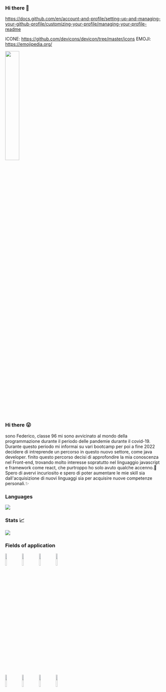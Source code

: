 ### Hi there 👋

https://docs.github.com/en/account-and-profile/setting-up-and-managing-your-github-profile/customizing-your-profile/managing-your-profile-readme


ICONE: https://github.com/devicons/devicon/tree/master/icons
EMOJI: https://emojipedia.org/




<img text-align="center" width="30%" src="https://github.com/Federico-Z96/Federico-Z96/assets/124045425/15a3b122-3032-4e03-9dcb-a45e28ab7ed8"  />

### Hi there 😜

sono Federico, classe 96 mi sono avvicinato al mondo della programmazione durante il periodo delle pandemie durante il covid-19.
Durante questo periodo mi informai su vari bootcamp per poi a fine 2022 decidere di intreprende un percorso in questo nuovo settore, come java developer.
finito questo percorso decisi di approfondire la mia conoscenza nel Front-end, trovando molto interesse sopratutto nel linguaggio javascript e framework come react, che purtroppo ho solo avuto qualche accenno.🙏
Spero di avervi incuriosito e spero di poter aumentare le mie skill sia dall'acquisizione di nuovi linguaggi sia per acquisire nuove competenze personali.✨


### Languages
<img src="https://github-readme-stats.vercel.app/api/top-langs?username=Federico-Z96"/>


### Stats 📈
<img src="https://github-readme-stats.vercel.app/api?username=Federico-Z96&show_icons=true"/>  

### Fields of application
<code><img width="10%" src="https://www.vectorlogo.zone/logos/java/java-horizontal.svg)"></code>
<code><img width="10%" src="https://www.vectorlogo.zone/logos/javascript/javascript-horizontal.svg"></code>
<code><img width="10%" src="https://www.vectorlogo.zone/logos/w3_html5/w3_html5-ar21.svg"></code>
<code><img width="10%" src="https://www.vectorlogo.zone/logos/npmjs/npmjs-ar21.svg"></code>
<br />
<code><img width="10%" src="https://www.vectorlogo.zone/logos/w3_css/w3_css-ar21.svg"></code>
<code><img width="10%" src="https://www.vectorlogo.zone/logos/reactjs/reactjs-ar21.svg"></code>
<code><img width="10%" src="https://www.vectorlogo.zone/logos/canva/canva-ar21.svg"></code>
<code><img width="10%" src="https://www.vectorlogo.zone/logos/sass-lang/sass-lang-ar21.svg"></code>
<!--
**Federico-Z96/Federico-Z96** is a ✨ _special_ ✨ repository because its `README.md` (this file) appears on your GitHub profile.

Here are some ideas to get you started:
- 🔭 I’m currently working on ...
- 🌱 I’m currently learning ...
- 👯 I’m looking to collaborate on ...
- 🤔 I’m looking for help with ...
- 💬 Ask me about ...
- 📫 How to reach me: ...
- 😄 Pronouns: ...
- ⚡ Fun fact: ...

-->
